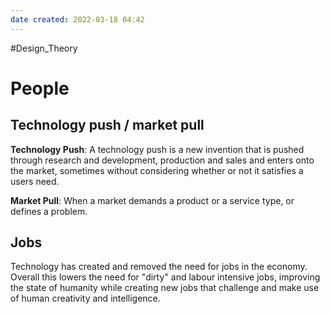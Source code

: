 ```yaml
---
date created: 2022-03-18 04:42
---
```


#Design_Theory

# People

## Technology push / market pull

**Technology Push**: A technology push is a new invention that is pushed through research and development, production and sales and enters onto the market, sometimes without considering whether or not it satisfies a users need.

**Market Pull**: When a market demands a product or a service type, or defines a problem.

## Jobs

Technology has created and removed the need for jobs in the economy.
Overall this lowers the need for "dirty" and labour intensive jobs, improving the state of humanity while creating new jobs that challenge and make use of human creativity and intelligence.
